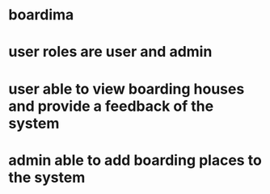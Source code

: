 # boardima

# user roles are user and admin
# user able to view boarding houses and provide a feedback of the system
# admin able to add boarding places to the system
